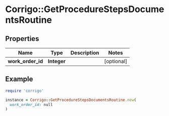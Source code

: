# Corrigo::GetProcedureStepsDocumentsRoutine

## Properties

| Name | Type | Description | Notes |
| ---- | ---- | ----------- | ----- |
| **work_order_id** | **Integer** |  | [optional] |

## Example

```ruby
require 'corrigo'

instance = Corrigo::GetProcedureStepsDocumentsRoutine.new(
  work_order_id: null
)
```

